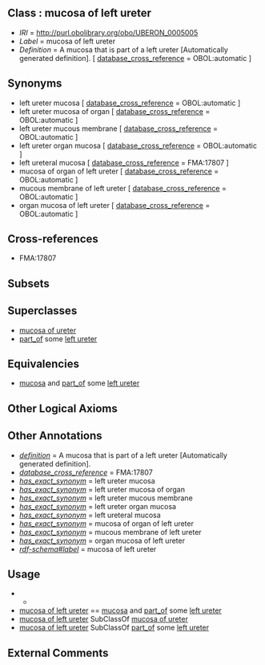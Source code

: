 
## Class : mucosa of left ureter

 * *IRI* = http://purl.obolibrary.org/obo/UBERON_0005005
 * *Label* = mucosa of left ureter
 * *Definition* = A mucosa that is part of a left ureter [Automatically generated definition]. [ [database_cross_reference](../../ef/oboInOwl#hasDbXref.md) = OBOL:automatic ]

## Synonyms

 * left ureter mucosa [ [database_cross_reference](../../ef/oboInOwl#hasDbXref.md) = OBOL:automatic ]
 * left ureter mucosa of organ [ [database_cross_reference](../../ef/oboInOwl#hasDbXref.md) = OBOL:automatic ]
 * left ureter mucous membrane [ [database_cross_reference](../../ef/oboInOwl#hasDbXref.md) = OBOL:automatic ]
 * left ureter organ mucosa [ [database_cross_reference](../../ef/oboInOwl#hasDbXref.md) = OBOL:automatic ]
 * left ureteral mucosa [ [database_cross_reference](../../ef/oboInOwl#hasDbXref.md) = FMA:17807 ]
 * mucosa of organ of left ureter [ [database_cross_reference](../../ef/oboInOwl#hasDbXref.md) = OBOL:automatic ]
 * mucous membrane of left ureter [ [database_cross_reference](../../ef/oboInOwl#hasDbXref.md) = OBOL:automatic ]
 * organ mucosa of left ureter [ [database_cross_reference](../../ef/oboInOwl#hasDbXref.md) = OBOL:automatic ]

## Cross-references

 * FMA:17807

## Subsets


## Superclasses

 * [mucosa of ureter](../../UBERON/80/UBERON_0004980.md)
 * [part_of](../../BFO/50/BFO_0000050.md) some [left ureter](../../UBERON/23/UBERON_0001223.md)

## Equivalencies

 * [mucosa](../../UBERON/44/UBERON_0000344.md) and [part_of](../../BFO/50/BFO_0000050.md) some [left ureter](../../UBERON/23/UBERON_0001223.md)

## Other Logical Axioms


## Other Annotations

 * *[definition](../../IAO/15/IAO_0000115.md)* = A mucosa that is part of a left ureter [Automatically generated definition].
 * *[database_cross_reference](../../ef/oboInOwl#hasDbXref.md)* = FMA:17807
 * *[has_exact_synonym](../../ym/oboInOwl#hasExactSynonym.md)* = left ureter mucosa
 * *[has_exact_synonym](../../ym/oboInOwl#hasExactSynonym.md)* = left ureter mucosa of organ
 * *[has_exact_synonym](../../ym/oboInOwl#hasExactSynonym.md)* = left ureter mucous membrane
 * *[has_exact_synonym](../../ym/oboInOwl#hasExactSynonym.md)* = left ureter organ mucosa
 * *[has_exact_synonym](../../ym/oboInOwl#hasExactSynonym.md)* = left ureteral mucosa
 * *[has_exact_synonym](../../ym/oboInOwl#hasExactSynonym.md)* = mucosa of organ of left ureter
 * *[has_exact_synonym](../../ym/oboInOwl#hasExactSynonym.md)* = mucous membrane of left ureter
 * *[has_exact_synonym](../../ym/oboInOwl#hasExactSynonym.md)* = organ mucosa of left ureter
 * *[rdf-schema#label](../../el/rdf-schema#label.md)* = mucosa of left ureter

## Usage

 * -
 * [mucosa of left ureter](../../UBERON/05/UBERON_0005005.md) == [mucosa](../../UBERON/44/UBERON_0000344.md) and [part_of](../../BFO/50/BFO_0000050.md) some [left ureter](../../UBERON/23/UBERON_0001223.md)
 * [mucosa of left ureter](../../UBERON/05/UBERON_0005005.md) SubClassOf [mucosa of ureter](../../UBERON/80/UBERON_0004980.md)
 * [mucosa of left ureter](../../UBERON/05/UBERON_0005005.md) SubClassOf [part_of](../../BFO/50/BFO_0000050.md) some [left ureter](../../UBERON/23/UBERON_0001223.md)

## External Comments

